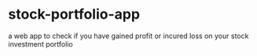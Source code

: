 # stock-portfolio-app
 a web app to check if you have gained profit or incured loss on your stock investment portfolio
